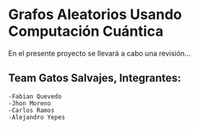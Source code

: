 # Grafos Aleatorios Usando Computación Cuántica

En el presente proyecto se llevará a cabo una revisión...

## Team Gatos Salvajes, Integrantes:
	-Fabian Quevedo
	-Jhon Moreno
	-Carlos Ramos
	-Alejandro Yepes
